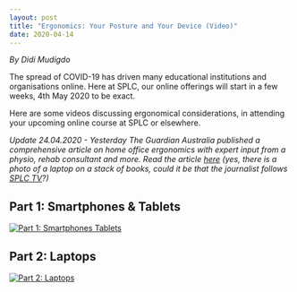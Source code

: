 ```yaml
---
layout: post
title: "Ergonomics: Your Posture and Your Device (Video)"
date: 2020-04-14
---
```

*By Didi Mudigdo*

The spread of COVID-19 has driven many educational institutions and organisations online. Here at SPLC, our online offerings will start in a few weeks, 4th May 2020 to be exact.

Here are some videos discussing ergonomical considerations, in attending your upcoming online course at SPLC or elsewhere.  

*Update 24.04.2020 - Yesterday The Guardian Australia published a comprehensive article on home office ergonomics with expert input from a physio, rehab consultant and more. Read the article [here](https://www.theguardian.com/lifeandstyle/2020/apr/21/home-office-ergonomics-how-to-work-from-home-without-breaking-your-back) (yes, there is a photo of a laptop on a stack of books, could it be that the journalist follows [SPLC TV](https://www.youtube.com/channel/UCqZuGsnJ8e1OG6SCYH82mdQ)?)*

## Part 1: Smartphones & Tablets 

[![Part 1: Smartphones Tablets](http://img.youtube.com/vi/MlxWQcnSZgo/0.jpg)](http://www.youtube.com/watch?v=MlxWQcnSZgo)

## Part 2: Laptops

[![Part 2: Laptops](http://img.youtube.com/vi/FGO2xxQqYBY/0.jpg)](http://www.youtube.com/watch?v=FGO2xxQqYBY)
